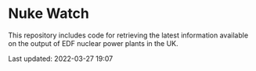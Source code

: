 # Nuke Watch

This repository includes code for retrieving the latest information available on the output of EDF nuclear power plants in the UK.

Last updated: 2022-03-27 19:07